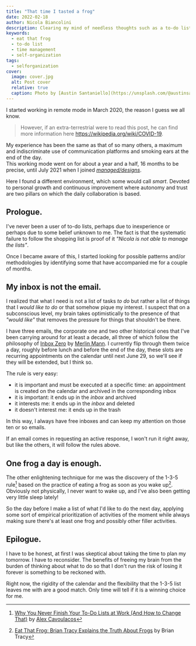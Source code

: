 ```yaml
---
title: "That time I tasted a frog"
date: 2022-02-18
author: Nicola Biancolini
description: Clearing my mind of needless thoughts such as a to-do list turned out to be a very good thing for me. Finding the right way to achieve it wasn't so easy, however.
keywords: 
  - eat that frog
  - to-do list
  - time management
  - self-organization
tags:
  - selforganization
cover:
  image: cover.jpg
  alt: Post cover
  relative: true
  caption: Photo by [Austin Santaniello](https://unsplash.com/@austinsantaniello?utm_source=unsplash&utm_medium=referral&utm_content=creditCopyText) on [Unsplash](https://unsplash.com/s/photos/eat-frog?utm_source=unsplash&utm_medium=referral&utm_content=creditCopyText)
---
```


I started working in remote mode in March 2020, the reason I guess we all know.

> However, if an extra-terrestrial were to read this post, he can find more information here https://wikipedia.org/wiki/COVID-19.

My experience has been the same as that of so many others, a maximum and indiscriminate use of communication platforms and smoking ears at the end of the day.  
This working mode went on for about a year and a half, 16 months to be precise, until July 2021 when I joined [*managed/designs*](https://www.manageddesigns.it/).

<!-- 
  Todo.
  Replate {working-in-md} with link to ../working-in-md post, when available.
-->
<!-- {working-in-md} -->
Here I found a different environment, which some would call *smart*. Devoted to personal growth and continuous improvement where autonomy and trust are two pillars on which the daily collaboration is based.
<!-- {working-in-md} --> 

## Prologue.

I've never been a user of to-do lists, perhaps due to inexperience or perhaps due to some belief unknown to me. The fact is that the systematic failure to follow the shopping list is proof of it *"Nicola is not able to manage the lists"*.

Once I became aware of this, I started looking for possible patterns and/or methodologies by identifying some that have accompanied me for a couple of months.

## My inbox is not the email.

I realized that what I need is not a list of tasks *to do* but rather a list of things that I *would like to do* or that somehow pique my interest. I suspect that on a subconscious level, my brain takes optimistically to the presence of that *"would like"* that removes the pressure for things that shouldn't be there.

I have three emails, the corporate one and two other historical ones that I've been carrying around for at least a decade, all three of which follow the philosophy of [Inbox Zero](https://www.43folders.com/izero "Index of articles related to the Inbox Zero technique") by [Merlin Mann](http://www.merlinmann.com/ "Merlin Mann's personal website"). I currently flip through them twice a day, roughly before lunch and before the end of the day, these slots are recurring appointments on the calendar until next June 29, so we'll see if they will be extended, but I think so.

The rule is very easy:

  - it is important and must be executed at a specific time: an appointment is created on the calendar and archived in the corresponding inbox
  - it is important: it ends up in the *inbox* and archived
  - it interests me: it ends up in the *inbox* and deleted
  - it doesn't interest me: it ends up in the trash

In this way, I always have free inboxes and can keep my attention on those ten or so emails.

If an email comes in requesting an active response, I won't run it right away, but like the others, it will follow the rules above.

## One frog a day is enough.

The other enlightening technique for me was the discovery of the 1-3-5 rule[^1] based on the practice of eating a frog as soon as you wake up[^2]. Obviously not physically, I never want to wake up, and I've also been getting very little sleep lately!

[^1]: [Why You Never Finish Your To-Do Lists at Work (And How to Change That)](https://www.themuse.com/advice/why-you-never-finish-your-todo-lists-at-work-and-how-to-change-that) by [Alex Cavoulacos](https://www.themuse.com/author/alex-cavoulacos)

[^2]: [Eat That Frog: Brian Tracy Explains the Truth About Frogs](https://www.briantracy.com/blog/time-management/the-truth-about-frogs) by Brian Tracy

So the day before I make a list of what I'd like to do the next day, applying some sort of empirical prioritization of activities of the moment while always making sure there's at least one frog and possibly other filler activities.

## Epilogue.

I have to be honest, at first I was skeptical about taking the time to plan my tomorrow. I have to reconsider. The benefits of freeing my brain from the burden of thinking about what to do so that I don't run the risk of losing it forever is something to be reckoned with.

Right now, the rigidity of the calendar and the flexibility that the 1-3-5 list leaves me with are a good match. Only time will tell if it is a winning choice for me.
